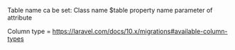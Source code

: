

Table name ca be set:
Class name
$table property
name parameter of attribute

Column type = https://laravel.com/docs/10.x/migrations#available-column-types

